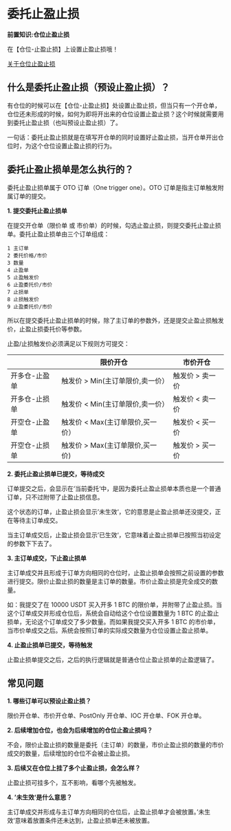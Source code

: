 # 委托止盈止损

**前置知识:仓位止盈止损**

在【仓位-止盈止损】上设置止盈止损哦！

[关于仓位止盈止损](take_profit_stop_loss_tp_sl.md##如何设置止盈止损)

## 什么是委托止盈止损（预设止盈止损）？

有仓位的时候可以在【仓位-止盈止损】处设置止盈止损，但当只有一个开仓单，仓位还未形成的时候，如何为即将开出来的仓位设置止盈止损？这个时候就需要用到委托止盈止损（也叫预设止盈止损）了。

一句话：委托止盈止损就是在填写开仓单的同时设置好止盈止损，当开仓单开出仓位时，为这个仓位设置止盈止损的行为。

## 委托止盈止损单是怎么执行的？

委托止盈止损单属于 OTO 订单（One trigger one）。OTO 订单是指主订单触发附属订单的提交。

**1. 提交委托止盈止损单**

在提交开仓单（限价单 或 市价单）的时候，勾选止盈止损，则提交委托止盈止损单。委托止盈止损单由三个订单组成：

```
1 主订单
2 委托价格/市价
3 数量
4 止盈单
5 止盈触发价
6 止盈委托价/市价
7 止损单
8 止损触发价
9 止盈委托价/市价
```

所以在提交委托止盈止损单的时候，除了主订单的参数外，还是提交止盈止损触发价，止盈止损委托价等参数。

止盈/止损触发价必须满足以下规则方可提交：

|               | **限价开仓**                     | **市价开仓**    |
| ------------- | -------------------------------- | --------------- |
| 开多仓-止盈单 | 触发价 > Min(主订单限价,卖一价） | 触发价 > 卖一价 |
| 开多仓-止损单 | 触发价 < Min(主订单限价,卖一价） | 触发价 < 卖一价 |
| 开空仓-止盈单 | 触发价 < Max(主订单限价,买一价） | 触发价 < 买一价 |
| 开空仓-止损单 | 触发价 > Max(主订单限价,买一价)  | 触发价 > 买一价 |

**2. 委托止盈止损单已提交，等待成交**

订单提交之后，会显示在‘当前委托‘中，是因为委托止盈止损单本质也是一个普通订单，只不过附带了止盈止损信息。

这个状态的订单，止盈止损会显示’未生效‘，它的意思是止盈止损单还没提交，正在等待主订单成交。

当主订单成交后，止盈止损会显示’已生效‘，它意味着止盈止损单已按照当初设定的参数下下去了。

**3. 主订单成交，下止盈止损单**

主订单成交并且形成于订单方向相同的仓位时，止盈止损单会按照之前设置的参数进行提交。限价止盈止损的数量是主订单的数量。市价止盈止损是完全成交的数量。

如：我提交了在 10000 USDT 买入开多 1 BTC 的限价单，并附带了止盈止损。当这个订单成交并形成仓位后，系统会自动给这个仓位设置数量为 1 BTC 的止盈止损单，无论这个订单成交了多少数量。而如果我提交买入开多 1 BTC 的市价单，当市价单成交之后。系统会按照订单的实际成交数量为仓位设置止盈止损单。

**4. 止盈止损单已提交，等待触发**

止盈止损单提交之后，之后的执行逻辑就是普通仓位止盈止损单的止盈逻辑了。


## 常见问题

**1. 哪些订单可以预设止盈止损？**

限价开仓单、市价开仓单、PostOnly 开仓单、IOC 开仓单、FOK 开仓单。

**2. 后续增加仓位，也会为后续增加的仓位止盈止损吗？**

不会，限价止盈止损的数量是委托（主订单）的数量，市价止盈止损的数量的市价成交的数量，后续增加的仓位不会被止盈止损。

**3. 后续又在仓位上挂了多个止盈止损，会怎么样？**

止盈止损可挂多个，互不影响，看哪个先被触发。

**4. ’未生效‘是什么意思？**

主订单成交并形成与主订单方向相同的仓位后，止盈止损单才会被放置。’未生效‘意味着放置条件还未达到，止盈止损单还未被放置。
